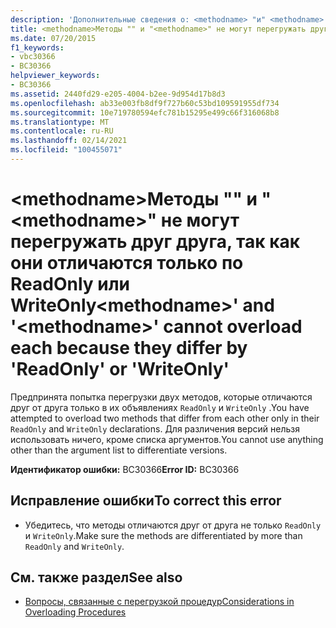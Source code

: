 ```yaml
---
description: 'Дополнительные сведения о: <methodname> "и" <methodname> "не могут перегружать каждый из них, так как они отличаются модификатором" ReadOnly "или" WriteOnly "'
title: <methodname>Методы "" и "<methodname>" не могут перегружать друг друга, так как они отличаются только по ReadOnly или WriteOnly
ms.date: 07/20/2015
f1_keywords:
- vbc30366
- BC30366
helpviewer_keywords:
- BC30366
ms.assetid: 2440fd29-e205-4004-b2ee-9d954d17b8d3
ms.openlocfilehash: ab33e003fb8df9f727b60c53bd109591955df734
ms.sourcegitcommit: 10e719780594efc781b15295e499c66f316068b8
ms.translationtype: MT
ms.contentlocale: ru-RU
ms.lasthandoff: 02/14/2021
ms.locfileid: "100455071"
---
```

# <a name="methodname-and-methodname-cannot-overload-each-because-they-differ-by-readonly-or-writeonly"></a><span data-ttu-id="00bf1-103">\<methodname>Методы "" и "\<methodname>" не могут перегружать друг друга, так как они отличаются только по ReadOnly или WriteOnly</span><span class="sxs-lookup"><span data-stu-id="00bf1-103">\<methodname>' and '\<methodname>' cannot overload each because they differ by 'ReadOnly' or 'WriteOnly'</span></span>

<span data-ttu-id="00bf1-104">Предпринята попытка перегрузки двух методов, которые отличаются друг от друга только в их объявлениях `ReadOnly` и `WriteOnly` .</span><span class="sxs-lookup"><span data-stu-id="00bf1-104">You have attempted to overload two methods that differ from each other only in their `ReadOnly` and `WriteOnly` declarations.</span></span> <span data-ttu-id="00bf1-105">Для различения версий нельзя использовать ничего, кроме списка аргументов.</span><span class="sxs-lookup"><span data-stu-id="00bf1-105">You cannot use anything other than the argument list to differentiate versions.</span></span>  
  
 <span data-ttu-id="00bf1-106">**Идентификатор ошибки:** BC30366</span><span class="sxs-lookup"><span data-stu-id="00bf1-106">**Error ID:** BC30366</span></span>  
  
## <a name="to-correct-this-error"></a><span data-ttu-id="00bf1-107">Исправление ошибки</span><span class="sxs-lookup"><span data-stu-id="00bf1-107">To correct this error</span></span>  
  
- <span data-ttu-id="00bf1-108">Убедитесь, что методы отличаются друг от друга не только `ReadOnly` и `WriteOnly`.</span><span class="sxs-lookup"><span data-stu-id="00bf1-108">Make sure the methods are differentiated by more than `ReadOnly` and `WriteOnly`.</span></span>  
  
## <a name="see-also"></a><span data-ttu-id="00bf1-109">См. также раздел</span><span class="sxs-lookup"><span data-stu-id="00bf1-109">See also</span></span>

- [<span data-ttu-id="00bf1-110">Вопросы, связанные с перегрузкой процедур</span><span class="sxs-lookup"><span data-stu-id="00bf1-110">Considerations in Overloading Procedures</span></span>](../programming-guide/language-features/procedures/considerations-in-overloading-procedures.md)
